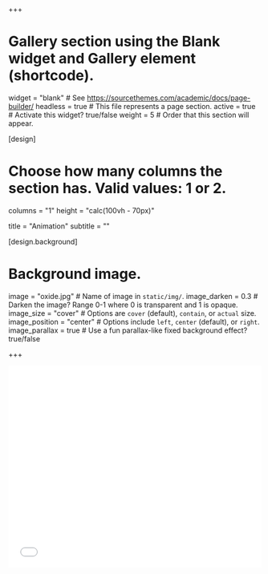 +++
# Gallery section using the Blank widget and Gallery element (shortcode).
widget = "blank"  # See https://sourcethemes.com/academic/docs/page-builder/
headless = true  # This file represents a page section.
active = true  # Activate this widget? true/false
weight = 5  # Order that this section will appear.


[design]
  # Choose how many columns the section has. Valid values: 1 or 2.
  columns = "1"
  height = "calc(100vh - 70px)"
  
title = "Animation"
subtitle = ""

[design.background]

  # Background image.
  image = "oxide.jpg"  # Name of image in `static/img/`.
  image_darken = 0.3  # Darken the image? Range 0-1 where 0 is transparent and 1 is opaque.
  image_size = "cover"  #  Options are `cover` (default), `contain`, or `actual` size.
  image_position = "center"  # Options include `left`, `center` (default), or `right`.
  image_parallax = true  # Use a fun parallax-like fixed background effect? true/false
  
+++
<div style="position: relative; padding-bottom: 80%; height: 0; overflow: hidden;">
  <iframe src="img/zebra_video.mp4" style="position: absolute; top: 0; left: 0; width: 100%; height: 100%; border:0;" title="vimeo video" webkitallowfullscreen mozallowfullscreen allowfullscreen></iframe>
 </div>
